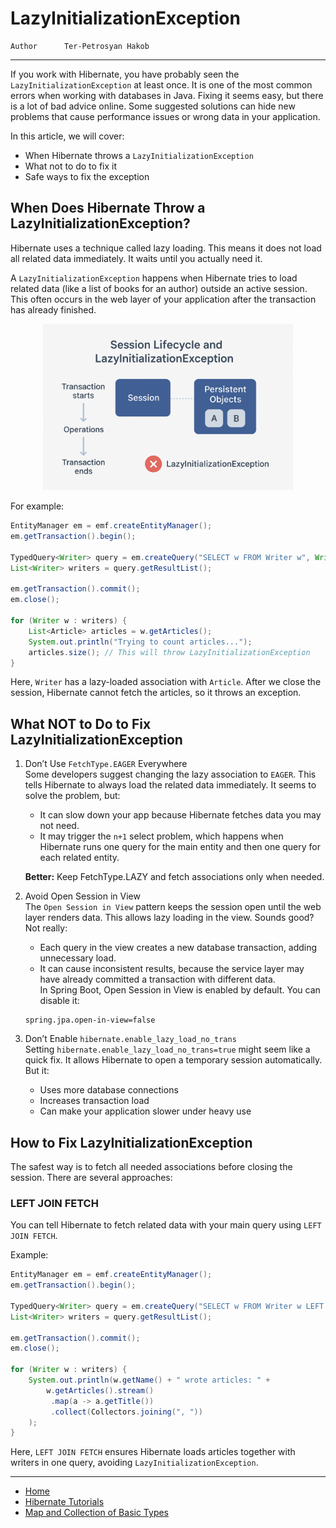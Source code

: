 # LazyInitializationException

```info
Author      Ter-Petrosyan Hakob
```
---

If you work with Hibernate, you have probably seen the `LazyInitializationException` at least once. It is one of the most common errors when working with databases in Java. Fixing it seems easy, but there is a lot of bad advice online. Some suggested solutions can hide new problems that cause performance issues or wrong data in your application.

In this article, we will cover:

- When Hibernate throws a `LazyInitializationException`
- What not to do to fix it
- Safe ways to fix the exception


## When Does Hibernate Throw a LazyInitializationException?

Hibernate uses a technique called lazy loading. This means it does not load all related data immediately. It waits until you actually need it.

A `LazyInitializationException` happens when Hibernate tries to load related data (like a list of books for an author) outside an active session. This often occurs in the web layer of your application after the transaction has already finished.


<p align="center"> <img src="./assets/img8.png" alt="img8" width="400"/> </p>

For example:

```java
EntityManager em = emf.createEntityManager();
em.getTransaction().begin();

TypedQuery<Writer> query = em.createQuery("SELECT w FROM Writer w", Writer.class);
List<Writer> writers = query.getResultList();

em.getTransaction().commit();
em.close();

for (Writer w : writers) {
    List<Article> articles = w.getArticles();
    System.out.println("Trying to count articles...");
    articles.size(); // This will throw LazyInitializationException
}
```

Here, `Writer` has a lazy-loaded association with `Article`. After we close the session, Hibernate cannot fetch the articles, so it throws an exception.

## What NOT to Do to Fix LazyInitializationException

1. Don’t Use `FetchType.EAGER` Everywhere <br>
    Some developers suggest changing the lazy association to `EAGER`. This tells Hibernate to always load the related data immediately. It seems to solve the problem, but:
    - It can slow down your app because Hibernate fetches data you may not need.
    - It may trigger the `n+1` select problem, which happens when Hibernate runs one query for the main entity and then one query for each related entity.

    **Better:** Keep FetchType.LAZY and fetch associations only when needed.

2. Avoid Open Session in View<br>
    The `Open Session in View` pattern keeps the session open until the web layer renders data. This allows lazy loading in the view. Sounds good? Not really:
    - Each query in the view creates a new database transaction, adding unnecessary load.
    - It can cause inconsistent results, because the service layer may have already committed a transaction with different data.<br>
    In Spring Boot, Open Session in View is enabled by default. You can disable it:
    ```        
    spring.jpa.open-in-view=false
    ```        

3. Don’t Enable `hibernate.enable_lazy_load_no_trans`<br>
    Setting `hibernate.enable_lazy_load_no_trans=true` might seem like a quick fix. It allows Hibernate to open a temporary session automatically. But it:
    - Uses more database connections
    - Increases transaction load
    - Can make your application slower under heavy use


## How to Fix LazyInitializationException

The safest way is to fetch all needed associations before closing the session. There are several approaches:

### LEFT JOIN FETCH

You can tell Hibernate to fetch related data with your main query using `LEFT JOIN FETCH`.

Example:

```java
EntityManager em = emf.createEntityManager();
em.getTransaction().begin();

TypedQuery<Writer> query = em.createQuery("SELECT w FROM Writer w LEFT JOIN FETCH w.articles", Writer.class);
List<Writer> writers = query.getResultList();

em.getTransaction().commit();
em.close();

for (Writer w : writers) {
    System.out.println(w.getName() + " wrote articles: " +
        w.getArticles().stream()
         .map(a -> a.getTitle())
         .collect(Collectors.joining(", "))
    );
}
```

Here, `LEFT JOIN FETCH` ensures Hibernate loads articles together with writers in one query, avoiding `LazyInitializationException`.

---

- [Home](./../../README.md)
- [Hibernate Tutorials](./../tutorials.md)
- [Map and Collection of Basic Types](./6_Map_and_Collection_of_Basic_Types.md)

